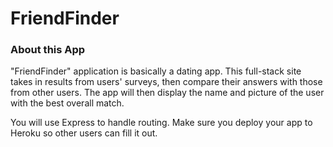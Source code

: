 # FriendFinder


### About this App

 "FriendFinder" application is basically a dating app. This full-stack site takes in results from users' surveys, then compare their answers with those from other users. The app will then display the name and picture of the user with the best overall match.

You will use Express to handle routing. Make sure you deploy your app to Heroku so other users can fill it out.



